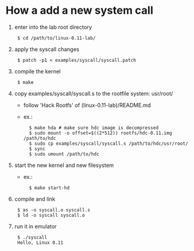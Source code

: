 
# How a add a new system call

1. enter into the lab root directory

        $ cd /path/to/linux-0.11-lab/

2. apply the syscall changes

        $ patch -p1 < examples/syscall/syscall.patch

3. compile the kernel

        $ make

4. copy examples/syscall/syscall.s to the rootfile system: usr/root/
    * follow 'Hack Rootfs' of (linux-0.11-lab)/README.md
    * ex.:

            $ make hda # make sure hdc image is decompressed
            $ sudo mount -o offset=$((2*512)) rootfs/hdc-0.11.img /path/to/hdc
            $ sudo cp examples/syscall/syscall.s /path/to/hdc/usr/root/
            $ sync
            $ sudo umount /path/to/hdc

5. start the new kernel and new filesystem
    * ex.:
    
            $ make start-hd

6. compile and link

        $ as -o syscall.o syscall.s
        $ ld -o syscall syscall.o

7. run it in emulator

        $ ./syscall
        Hello, Linux 0.11 
